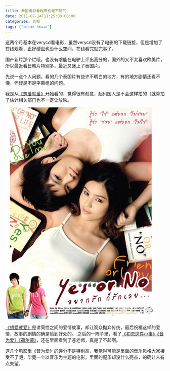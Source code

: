 ```yaml
---
title: 泰国电影看起来也是不错的
date: 2011-07-14T11:25:00+08:00
categories: 影视
tags: ["อยากรัก ก็รักเลย"]
---
```


这两个月基本在verycd看电影，虽然verycd没有了电影的下载链接，但是增加了在线观看，正好硬盘也没什么空间，在线看完就完事了。

国产新片那个烂哦，也没有啥能在电驴上评出高分的，国外的又不太喜欢欧美片，所以最近看日韩片特别多，最近又迷上了泰国片。

先说一点个人问题，看的几个泰国片有些许不明白的地方，有的地方剧情还看不懂，怀疑是不是字幕组的问题。

我是从[《想爱就爱》](http://movie.douban.com/subject/5360033/)开始看的，觉得很有创意，起码国人是不会这样拍的（就算拍了估计相关部门也不一定让放映。<!--more-->

![](/uploads/2011/07/yes-or-no.jpg)

[《想爱就爱》](http://movie.douban.com/subject/5360033/)是讲同性之间的爱情故事，却让观众抛弃传统，最后祝福这样的爱情，故事的剧情的确是恰到好处的。 之后的一阵子里，看了[《初恋这件小事》](http://movie.douban.com/subject/4739952/)[《音为爱》](http://movie.douban.com/subject/5977789/)[《荷尔蒙》](http://movie.douban.com/subject/3041753/)，还在里面看到了苍老师，真是了不起啊。

这几个电影里[《音为爱》](http://movie.douban.com/subject/5977789/)的评分不是特别高，我觉得可能是里面的音乐风格大家接受不了吧，毕竟一个以音乐为主题的电影，里面的配乐却没什么亮点，的确让人有点失望。
